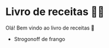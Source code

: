 # Livro de receitas :man_cook:

Olá! Bem vindo ao livro de receitas :wave:

- Strogonoff de frango





